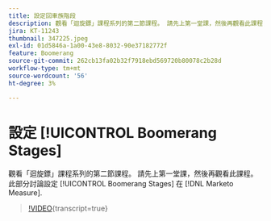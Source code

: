 ```yaml
---
title: 設定回車族階段
description: 觀看「迴旋鏢」課程系列的第二節課程。 請先上第一堂課，然後再觀看此課程。 此部分討論如何在中設定「回車族階段」 [!DNL Marketo Measure].
jira: KT-11243
thumbnail: 347225.jpeg
exl-id: 01d5846a-1a00-43e8-8032-90e37182772f
feature: Boomerang
source-git-commit: 262cb13fa02b32f7918ebd569720b80078c2b28d
workflow-type: tm+mt
source-wordcount: '56'
ht-degree: 3%

---
```


# 設定 [!UICONTROL Boomerang Stages]

觀看「迴旋鏢」課程系列的第二節課程。 請先上第一堂課，然後再觀看此課程。 此部分討論設定 [!UICONTROL Boomerang Stages] 在 [!DNL Marketo Measure].

>[!VIDEO](https://video.tv.adobe.com/v/347225/?learn=on){transcript=true}
